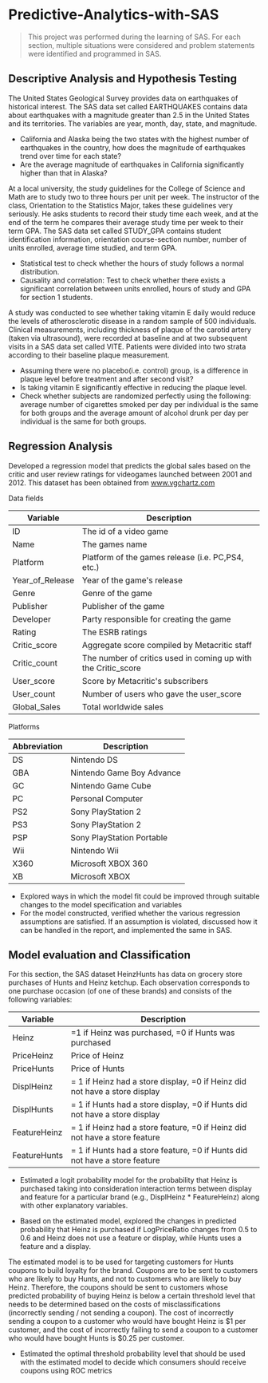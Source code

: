 # Predictive-Analytics-with-SAS

> This project was performed during the learning of SAS. For each section, multiple situations were considered and problem statements were identified and programmed in SAS. 

## Descriptive Analysis and Hypothesis Testing

The United States Geological Survey provides data on earthquakes of historical interest. The SAS data set called EARTHQUAKES contains data about earthquakes with a magnitude greater than 2.5 in the United States and its territories. The variables are year, month, day, state, and magnitude. 

* California and Alaska being the two states with the highest number of earthquakes in the country, how does the magnitude of earthquakes trend over time for each state?
* Are the average magnitude of earthquakes in California significantly higher than that in Alaska?

At a local university, the study guidelines for the College of Science and Math are to study two to three hours per unit per week. The instructor of the class, Orientation to the Statistics Major, takes these guidelines very seriously. He asks students to record their study time each week, and at the end of the term he compares their average study time per week to their term GPA. The SAS data set called STUDY_GPA contains student identification information, orientation course-section number, number of units enrolled, average time studied, and term GPA. 

* Statistical test to check whether the hours of study follows a normal distribution.
* Causality and correlation: Test to check whether there exists a significant correlation between units enrolled, hours of study and GPA for section 1 students.

A study was conducted to see whether taking vitamin E daily would reduce the levels of atherosclerotic disease in a random sample of 500 individuals. Clinical measurements, including thickness of plaque of the carotid artery (taken via ultrasound), were recorded at baseline and at two subsequent visits in a SAS data set called VITE. Patients were divided into two strata according to their baseline plaque measurement. 

* Assuming there were no placebo(i.e. control) group, is a difference in plaque level before treatment and after second visit? 
* Is taking vitamin E significantly effective in reducing the plaque level.
* Check whether subjects are randomized perfectly using the following: average number of cigarettes smoked per day per individual is the same for both groups and the average amount of alcohol drunk per day per individual is the same for both groups. 

## Regression Analysis

Developed a regression model that predicts the global sales based on the critic and user review ratings for videogames launched between 2001 and 2012. This dataset has been obtained from www.vgchartz.com

Data fields

Variable | Description
-------------|-----------
ID | The id of a video game
Name | The games name
Platform | Platform of the games release (i.e. PC,PS4, etc.)
Year_of_Release | Year of the game's release
Genre | Genre of the game
Publisher | Publisher of the game
Developer | Party responsible for creating the game
Rating | The ESRB ratings
Critic_score | Aggregate score compiled by Metacritic staff
Critic_count | The number of critics used in coming up with the Critic_score
User_score | Score by Metacritic's subscribers
User_count | Number of users who gave the user_score
Global_Sales | Total worldwide sales

Platforms

Abbreviation | Description
-------------|-----------
DS | Nintendo DS
GBA | Nintendo Game Boy Advance
GC | Nintendo Game Cube
PC | Personal Computer
PS2 | Sony PlayStation 2
PS3 | Sony PlayStation 2
PSP | Sony PlayStation Portable
Wii | Nintendo Wii
X360 | Microsoft XBOX 360
XB | Microsoft XBOX

* Explored ways in which the model fit could be improved through suitable changes to the model specification and variables
* For the model constructed, verified whether the various regression assumptions are satisfied. If an assumption is violated, discussed how it can be handled in the report, and implemented the same in SAS.


## Model evaluation and Classification

For this section, the SAS dataset HeinzHunts has data on grocery store purchases of Hunts and Heinz ketchup. Each observation corresponds to one purchase occasion (of one of these brands) and consists of the following variables:

Variable | Description
---------|------------
Heinz | =1 if Heinz was purchased, =0 if Hunts was purchased
PriceHeinz | Price of Heinz 
PriceHunts | Price of Hunts
DisplHeinz | = 1 if Heinz had a store display, =0 if Heinz did not have a store display
DisplHunts | = 1 if Hunts had a store display, =0 if Hunts did not have a store display
FeatureHeinz | = 1 if Heinz had a store feature, =0 if Heinz did not have a store feature
FeatureHunts | = 1 if Hunts had a store feature, =0 if Hunts did not have a store feature

* Estimated a logit probability model for the probability that Heinz is purchased taking into consideration interaction terms between display and feature for a particular brand (e.g., DisplHeinz * FeatureHeinz) along with other explanatory variables. 

* Based on the estimated model, explored the changes in predicted probability that Heinz is purchased if LogPriceRatio changes from 0.5 to 0.6 and Heinz does not use a feature or display, while Hunts uses a feature and a display.

The estimated model is to be used for targeting customers for Hunts coupons to build loyalty for the brand. Coupons are to be sent to customers who are likely to buy Hunts, and not to customers who are likely to buy Heinz. Therefore, the coupons should be sent to customers whose predicted probability of buying Heinz is below a certain threshold level that needs to be determined based on the costs of misclassifications (incorrectly sending / not sending a coupon). The cost of incorrectly sending a coupon to a customer who would have bought Heinz is $1 per customer, and the cost of incorrectly failing to send a coupon to a customer who would have bought Hunts is $0.25 per customer. 

* Estimated the optimal threshold probability level that should be used with the estimated model to decide which consumers should receive coupons using ROC metrics

